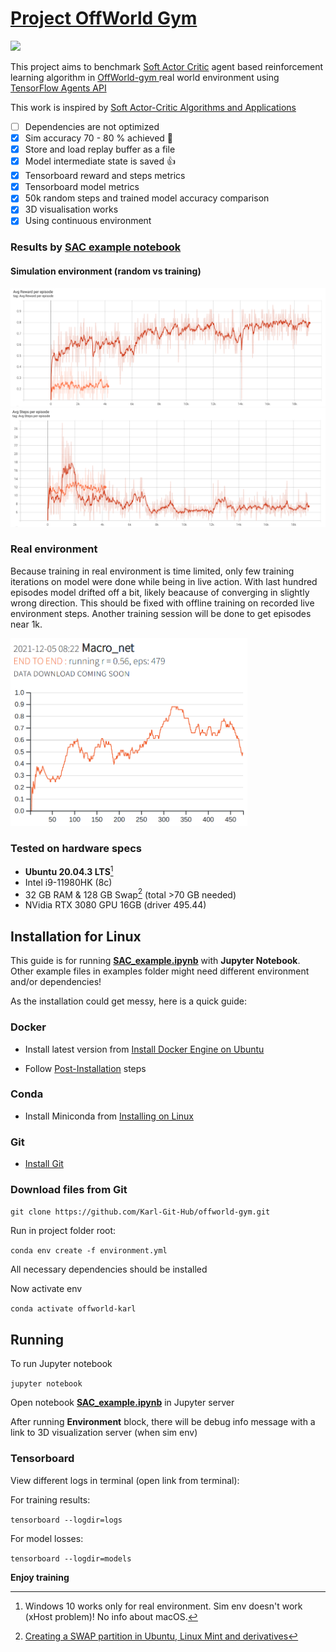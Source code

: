 # [Project OffWorld Gym](README-offworld.md)

[<img height="30" src="https://www.gstatic.com/devrel-devsite/prod/v8fd805b581ccd4ea25bb3c9d6fd75d38ac1dfcb55016a4d660f139190a81898b/tensorflow/images/lockup.svg"/>](https://www.tensorflow.org/agents)

This project aims to benchmark [Soft Actor Critic](https://arxiv.org/abs/1812.05905) agent based reinforcement learning algorithm in [OffWorld-gym ](https://gym.offworld.ai/) 
real world environment using [TensorFlow Agents API](https://www.tensorflow.org/agents/api_docs/python/tf_agents/agents/SacAgent) 

This work is inspired by [Soft Actor-Critic Algorithms and Applications](https://sites.google.com/view/sac-and-applications/)


- [ ] Dependencies are not optimized
- [X] Sim accuracy 70 - 80 % achieved :tada:
- [X] Store and load replay buffer as a file
- [X] Model intermediate state is saved :+1:
- [X] Tensorboard reward and steps metrics
- [X] Tensorboard model metrics
- [X] 50k random steps and trained model accuracy comparison
- [X] 3D visualisation works
- [X] Using continuous environment

### Results by [SAC example notebook](SAC_example.ipynb)

#### Simulation environment (random vs training)

<img src="images/rewards.png"/>

<img src="images/steps.png"/>

### Real environment

Because training in real environment is time limited, only few training iterations on model were done while being in live action. With last hundred episodes model drifted off a bit, likely beacause of converging in slightly wrong direction. This should be fixed with offline training on recorded live environment steps. Another training session will be done to get episodes near 1k.

<img height="300" src="images/first_results.png"/>

### Tested on hardware specs

- **Ubuntu 20.04.3 LTS**[^1] 
- Intel i9-11980HK (8c)
- 32 GB RAM & 128 GB Swap[^2] (total >70 GB needed)
- NVidia RTX 3080 GPU 16GB (driver 495.44)

[^1]: Windows 10 works only for real environment. Sim env doesn't work (xHost problem)! No info about macOS.

[^2]: [Creating a SWAP partition in Ubuntu, Linux Mint and derivatives](https://itectec.com/ubuntu/ubuntu-fallocate-fallocate-failed-text-file-busy-in-ubuntu-17-04/)
## Installation for Linux

This guide is for running **[SAC_example.ipynb](SAC_example.ipynb)** with **Jupyter Notebook**. Other example files in examples folder might need different environment and/or dependencies!

As the installation could get messy, here is a quick guide:

### Docker

- Install latest version from [Install Docker Engine on Ubuntu](https://docs.docker.com/engine/install/ubuntu/)

- Follow [Post-Installation](https://docs.docker.com/engine/install/linux-postinstall/) steps

### Conda

- Install Miniconda from [Installing on Linux](https://docs.conda.io/projects/conda/en/latest/user-guide/install/linux.html)

### Git

- [Install Git](https://github.com/git-guides/install-git#install-git-on-linux) 

### Download files from Git

`git clone https://github.com/Karl-Git-Hub/offworld-gym.git`

Run in project folder root:

`conda env create -f environment.yml`

All necessary dependencies should be installed

Now activate env

`conda activate offworld-karl`

## Running

To run Jupyter notebook

`jupyter notebook`

Open notebook **[SAC_example.ipynb](SAC_example.ipynb)** in Jupyter server

After running **Environment** block, there will be debug info message with a link to 3D visualization server (when sim env)

### Tensorboard

View different logs in terminal (open link from terminal):

For training results:

`tensorboard --logdir=logs`

For model losses:

`tensorboard --logdir=models`

**Enjoy training**
